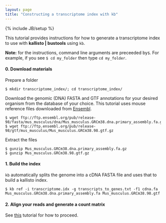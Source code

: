 ```yaml
---
layout: page
title: "Constructing a transcriptome index with kb"
---
```


{% include JB/setup %}

This tutorial provides instructions for how to generate a transcriptome index to use with __kallisto &#124; bustools__ using `kb`.

__Note:__ for the instructions, command line arguments are preceeded by`$`. For example, if you see `$ cd my_folder` then type `cd my_folder`.

#### 0. Download materials
Prepare a folder
```
$ mkdir transcriptome_index/; cd transcriptome_index/
```

Download the genomic (DNA) FASTA and GTF annotations for your desired organism from the database of your choice. This tutorial uses mouse reference files downloaded from [Ensembl](https://uswest.ensembl.org/info/data/ftp/index.html).
```
$ wget ftp://ftp.ensembl.org/pub/release-98/fasta/mus_musculus/dna/Mus_musculus.GRCm38.dna.primary_assembly.fa.gz
$ wget ftp://ftp.ensembl.org/pub/release-98/gtf/mus_musculus/Mus_musculus.GRCm38.98.gtf.gz
```
Extract the files
```
$ gunzip Mus_musculus.GRCm38.dna.primary_assembly.fa.gz
$ gunzip Mus_musculus.GRCm38.98.gtf.gz
```

#### 1. Build the index
`kb` automatically splits the genome into a cDNA FASTA file and uses that to build a kallisto index.
```
$ kb ref -i transcriptome.idx -g transcripts_to_genes.txt -f1 cdna.fa Mus_musculus.GRCm38.dna.primary_assembly.fa Mus_musculus.GRCm38.98.gtf
```

#### 2. Align your reads and generate a count matrix
See [this](kb_getting_started.html) tutorial for how to proceed.
